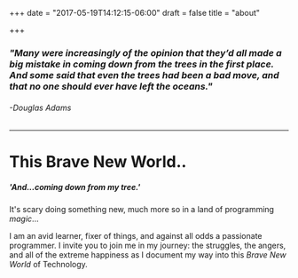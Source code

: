 +++
date = "2017-05-19T14:12:15-06:00"
draft = false
title = "about"

+++

### *"Many were increasingly of the opinion that they’d all made a big mistake in coming down from the trees in the first place. And some said that even the trees had been a bad move, and that no one should ever have left the oceans."*
###### -Douglas Adams

---

# This Brave New World..
##### ***'And...coming down from my tree.'***

It's scary doing something new, much more so in a land of programming *magic*...

I am an avid learner, fixer of things, and against all odds a passionate programmer. I invite you to join me in my journey: the struggles, the angers, and all of the extreme happiness as I document my way into this *Brave New World* of Technology.